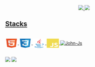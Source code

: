 <div align="center">
  <a href="https://github.com/johnoliveira06">
  <img height="180em" src="https://github-readme-stats.vercel.app/api?username=johnoliveira06&show_icons=true&theme=dracula&include_all_commits=true&count_private=true"/>
  <img height="180em" src="https://github-readme-stats.vercel.app/api/top-langs/?username=johnoliveira06&layout=compact&langs_count=7&theme=dracula"/>
</div>

  ## Stacks
<div style="display: inline_block"><br>
  <img align="center" alt="John-HTML" height="30" width="40" src="https://raw.githubusercontent.com/devicons/devicon/master/icons/html5/html5-original.svg">
  <img align="center" alt="John-CSS" height="30" width="40" src="https://raw.githubusercontent.com/devicons/devicon/master/icons/css3/css3-original.svg">
  <img align="center" alt="John-Java" height="30" width="40" src="https://raw.githubusercontent.com/devicons/devicon/master/icons/java/java-original.svg">
  <img align="center" alt="John-Js" height="30" width="40" src="https://raw.githubusercontent.com/devicons/devicon/master/icons/javascript/javascript-plain.svg">
  <img align="center" alt="John-Js" height="30" width="40" src="hhttps://raw.githubusercontent.com/devicons/devicon/master/icons/react/react-original.svg">
</div>
  
  ##
 
<div>
  <a href = "mailto:jonathanoliveira6555@gmail.com"><img src="https://img.shields.io/badge/Gmail-D14836?style=for-the-badge&logo=gmail&logoColor=white" target="_blank"></a>
  <a href="https://www.linkedin.com/in/jonathan-oliveira-06" target="_blank"><img src="https://img.shields.io/badge/-LinkedIn-%230077B5?style=for-the-badge&logo=linkedin&logoColor=white" target="_blank"></a> 
</div>
